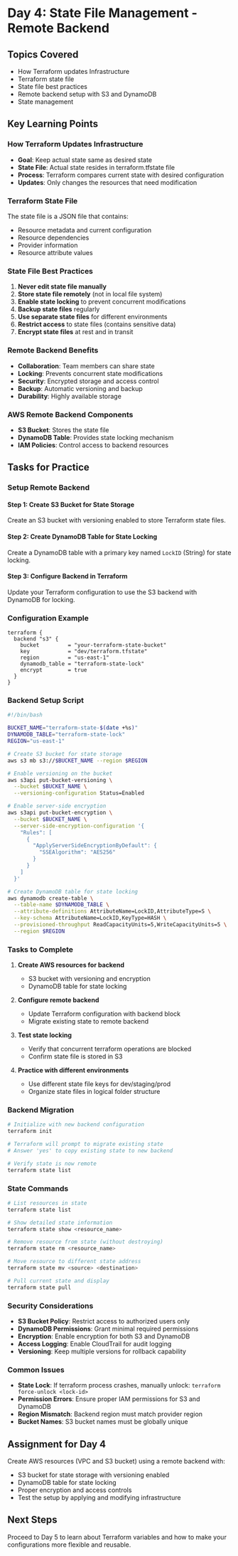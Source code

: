 # Day 4: State File Management - Remote Backend

## Topics Covered
- How Terraform updates Infrastructure
- Terraform state file
- State file best practices
- Remote backend setup with S3 and DynamoDB
- State management

## Key Learning Points

### How Terraform Updates Infrastructure
- **Goal**: Keep actual state same as desired state
- **State File**: Actual state resides in terraform.tfstate file
- **Process**: Terraform compares current state with desired configuration
- **Updates**: Only changes the resources that need modification

### Terraform State File
The state file is a JSON file that contains:
- Resource metadata and current configuration
- Resource dependencies
- Provider information
- Resource attribute values

### State File Best Practices
1. **Never edit state file manually**
2. **Store state file remotely** (not in local file system)
3. **Enable state locking** to prevent concurrent modifications
4. **Backup state files** regularly
5. **Use separate state files** for different environments
6. **Restrict access** to state files (contains sensitive data)
7. **Encrypt state files** at rest and in transit

### Remote Backend Benefits
- **Collaboration**: Team members can share state
- **Locking**: Prevents concurrent state modifications
- **Security**: Encrypted storage and access control
- **Backup**: Automatic versioning and backup
- **Durability**: Highly available storage

### AWS Remote Backend Components
- **S3 Bucket**: Stores the state file
- **DynamoDB Table**: Provides state locking mechanism
- **IAM Policies**: Control access to backend resources

## Tasks for Practice

### Setup Remote Backend

#### Step 1: Create S3 Bucket for State Storage
Create an S3 bucket with versioning enabled to store Terraform state files.

#### Step 2: Create DynamoDB Table for State Locking
Create a DynamoDB table with a primary key named `LockID` (String) for state locking.

#### Step 3: Configure Backend in Terraform
Update your Terraform configuration to use the S3 backend with DynamoDB for locking.

### Configuration Example
```hcl
terraform {
  backend "s3" {
    bucket         = "your-terraform-state-bucket"
    key            = "dev/terraform.tfstate"
    region         = "us-east-1"
    dynamodb_table = "terraform-state-lock"
    encrypt        = true
  }
}
```

### Backend Setup Script
```bash
#!/bin/bash

BUCKET_NAME="terraform-state-$(date +%s)"
DYNAMODB_TABLE="terraform-state-lock"
REGION="us-east-1"

# Create S3 bucket for state storage
aws s3 mb s3://$BUCKET_NAME --region $REGION

# Enable versioning on the bucket
aws s3api put-bucket-versioning \
  --bucket $BUCKET_NAME \
  --versioning-configuration Status=Enabled

# Enable server-side encryption
aws s3api put-bucket-encryption \
  --bucket $BUCKET_NAME \
  --server-side-encryption-configuration '{
    "Rules": [
      {
        "ApplyServerSideEncryptionByDefault": {
          "SSEAlgorithm": "AES256"
        }
      }
    ]
  }'

# Create DynamoDB table for state locking
aws dynamodb create-table \
  --table-name $DYNAMODB_TABLE \
  --attribute-definitions AttributeName=LockID,AttributeType=S \
  --key-schema AttributeName=LockID,KeyType=HASH \
  --provisioned-throughput ReadCapacityUnits=5,WriteCapacityUnits=5 \
  --region $REGION
```

### Tasks to Complete
1. **Create AWS resources for backend**
   - S3 bucket with versioning and encryption
   - DynamoDB table for state locking

2. **Configure remote backend**
   - Update Terraform configuration with backend block
   - Migrate existing state to remote backend

3. **Test state locking**
   - Verify that concurrent terraform operations are blocked
   - Confirm state file is stored in S3

4. **Practice with different environments**
   - Use different state file keys for dev/staging/prod
   - Organize state files in logical folder structure

### Backend Migration
```bash
# Initialize with new backend configuration
terraform init

# Terraform will prompt to migrate existing state
# Answer 'yes' to copy existing state to new backend

# Verify state is now remote
terraform state list
```

### State Commands
```bash
# List resources in state
terraform state list

# Show detailed state information
terraform state show <resource_name>

# Remove resource from state (without destroying)
terraform state rm <resource_name>

# Move resource to different state address
terraform state mv <source> <destination>

# Pull current state and display
terraform state pull
```

### Security Considerations
- **S3 Bucket Policy**: Restrict access to authorized users only
- **DynamoDB Permissions**: Grant minimal required permissions
- **Encryption**: Enable encryption for both S3 and DynamoDB
- **Access Logging**: Enable CloudTrail for audit logging
- **Versioning**: Keep multiple versions for rollback capability

### Common Issues
- **State Lock**: If terraform process crashes, manually unlock: `terraform force-unlock <lock-id>`
- **Permission Errors**: Ensure proper IAM permissions for S3 and DynamoDB
- **Region Mismatch**: Backend region must match provider region
- **Bucket Names**: S3 bucket names must be globally unique

## Assignment for Day 4
Create AWS resources (VPC and S3 bucket) using a remote backend with:
- S3 bucket for state storage with versioning enabled
- DynamoDB table for state locking
- Proper encryption and access controls
- Test the setup by applying and modifying infrastructure

## Next Steps
Proceed to Day 5 to learn about Terraform variables and how to make your configurations more flexible and reusable.
